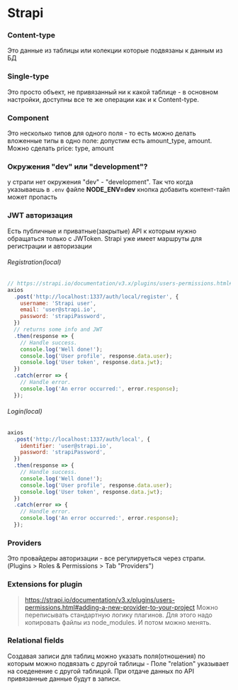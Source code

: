 # Strapi

### Content-type 
Это данные из таблицы или колекции которые подвязаны к данным из БД

### Single-type
Это просто объект, не привязанный ни к какой таблице - в основном настройки, доступны все те же операции как и к Content-type. 

### Component
Это несколько типов для одного поля - то есть можно делать вложенные типы в одно поле: допустим есть amount_type, amount. Можно сделать price: type, amount

### Окружения "dev" или "development"?
у страпи нет окружения "dev" - "development". Так что когда указываешь в `.env` файле **NODE_ENV=dev** кнопка добавить контент-тайп может пропасть

### JWT авторизация
Есть публичные и приватные(закрытые) API к которым нужно обращаться только с JWToken. Strapi уже имеет маршруты для регистрации и авторизации

###### Registration(local)
```js
// https://strapi.io/documentation/v3.x/plugins/users-permissions.html#jwt-configuration
axios
  .post('http://localhost:1337/auth/local/register', {
    username: 'Strapi user',
    email: 'user@strapi.io',
    password: 'strapiPassword',
  })
  // returns some info and JWT
  .then(response => {
    // Handle success.
    console.log('Well done!');
    console.log('User profile', response.data.user);
    console.log('User token', response.data.jwt);
  })
  .catch(error => {
    // Handle error.
    console.log('An error occurred:', error.response);
  });
```

###### Login(local)
```js
axios
  .post('http://localhost:1337/auth/local', {
    identifier: 'user@strapi.io',
    password: 'strapiPassword',
  })
  .then(response => {
    // Handle success.
    console.log('Well done!');
    console.log('User profile', response.data.user);
    console.log('User token', response.data.jwt);
  })
  .catch(error => {
    // Handle error.
    console.log('An error occurred:', error.response);
  });
```

### Providers 
Это провайдеры авторизации - все регулируеться через страпи. (Plugins > Roles & Permissions > Tab "Providers")

### Extensions for plugin
> https://strapi.io/documentation/v3.x/plugins/users-permissions.html#adding-a-new-provider-to-your-project
Можно переписывать стандартную логику плагинов. Для этого надо копировать файлы из node_modules. И потом можно менять. 


### Relational fields
Создавая записи для таблиц можно указать поля(отношения) по которым можно подвязать с другой таблицы - Поле "relation" указывает на соеденение с другой таблицой. При отдаче данных по API привязанные данные будут в записи.
